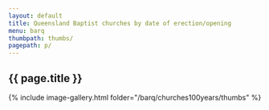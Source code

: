 ```yaml
---
layout: default
title: Queensland Baptist churches by date of erection/opening
menu: barq
thumbpath: thumbs/
pagepath: p/
---
```

## {{ page.title }}

{% include image-gallery.html folder="/barq/churches100years/thumbs" %}